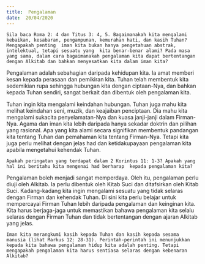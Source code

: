 ```yaml
---
title:  Pengalaman
date:  20/04/2020
---
```


`Sila baca Roma 2: 4 dan Titus 3: 4, 5. Bagaimanakah kita mengalami kebaikan, kesabaran, pengampunan, kemurahan hati, dan kasih Tuhan? Mengapakah penting  iman kita bukan hanya pengetahuan abstrak, intelektual, tetapi sesuatu yang  kita benar-benar alami? Pada masa yang sama, dalam cara bagaimanakah pengalaman kita dapat bertentangan dengan Alkitab dan bahkan menyesatkan kita dalam iman kita?`

Pengalaman adalah sebahagian daripada kehidupan kita. Ia amat memberi kesan kepada perasaan dan pemikiran kita. Tuhan telah membentuk kita sedemikian rupa sehingga hubungan kita dengan ciptaan-Nya, dan bahkan kepada Tuhan sendiri, sangat berkait dan dibentuk oleh pengalaman kita.

Tuhan ingin kita mengalami keindahan hubungan. Tuhan juga mahu kita melihat keindahan seni, muzik, dan keajaiban penciptaan. Dia mahu kita mengalami  sukacita penyelamatan-Nya dan kuasa janji-janji dalam Firman-Nya. Agama dan iman kita lebih daripada hanya sekadar doktrin dan pilihan yang rasional. Apa yang kita alami secara signifikan membentuk pandangan kita tentang Tuhan dan pemahaman kita tentang Firman-Nya. Tetapi kita juga perlu melihat dengan jelas had dan ketidakupayaan pengalaman kita apabila mengetahui kehendak Tuhan.

`Apakah peringatan yang terdapat dalam 2 Korintus 11: 1-3? Apakah yang hal ini beritahu kita mengenai had berharap  kepada pengalaman kita?`

Pengalaman boleh menjadi sangat memperdaya. Oleh itu, pengalaman perlu diuji oleh Alkitab. Ia perlu  dibentuk oleh Kitab Suci dan ditafsirkan oleh Kitab Suci. Kadang-kadang kita ingin mengalami sesuatu yang tidak selaras dengan Firman dan kehendak Tuhan. Di sini kita perlu belajar untuk mempercayai Firman Tuhan lebih daripada pengalaman dan keinginan kita. Kita harus berjaga-jaga untuk memastikan bahawa pengalaman kita selalu selaras dengan Firman Tuhan dan tidak bertentangan dengan ajaran Alkitab yang jelas.

`Iman kita merangkumi kasih kepada Tuhan dan kasih kepada sesama manusia (lihat Markus 12: 28-31). Perintah-perintah ini menunjukkan kepada kita bahawa pengalaman hidup kita adalah penting. Tetapi mengapakah pengalaman kita harus sentiasa selaras dengan kebenaran Alkitab?`